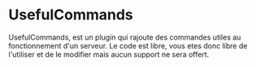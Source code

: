 UsefulCommands
====

UsefulCommands, est un plugin qui rajoute des commandes utiles au fonctionnement d'un serveur.
Le code est libre, vous etes donc libre de l'utiliser et de le modifier mais aucun support ne sera offert.

